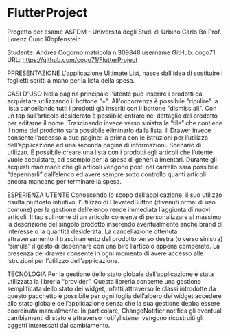 # FlutterProject
Progetto per esame ASPDM - Università degli Studi di Urbino Carlo Bo
Prof. Lorenz Cuno Klopfenstein

Studente: Andrea Cogorno
matricola n.309848
username GitHub: cogo71
URL: https://github.com/cogo71/FlutterProject

PPRESENTAZIONE
L'applicazione Ultimate List, nasce dall'idea di sostituire i foglietti scritti a mano per la lista della spesa.

CASI D'USO
Nella pagina principale l'utente può inserire i prodotti da acquistare utilizzando il bottone "+".
All'occorrenza è possibile "ripulire" la lista cancellando tutti i prodotti già inseriti con il bottone "dismiss all".
Con un tap sull’articolo desiderato è possibile entrare nel dettaglio del prodotto per editarne il nome.
Trascinando invece verso sinistra la “tile” che contiene il nome del prodotto sarà possibile eliminarlo dalla lista.
Il Drawer invece consente l’accesso a due pagine: la prima con le istruzioni per l’utilizzo dell’applicazione ed una seconda pagina di informazioni.
Scenario di utilizzo.
È possibile creare una lista con i prodotti egli articoli che l’utente vuole acquistare, ad esempio per la spesa di generi alimentari. Durante gli acquisti man mano che gli articoli vengono posti nel carrello sarà possibile “depennarli” dall’elenco ed avere sempre sotto controllo quanti articoli ancora mancano per terminare la spesa.

ESPERIENZA UTENTE
Conoscendo lo scopo dell’applicazione, il suo utilizzo risulta piuttosto intuitivo: l’utilizzo di ElevatedButton (divenuti ormai di uso comune) per la gestione dell’elenco rende immediata l’aggiunta di nuovi articoli. Il tap sul nome di un articolo consente di personalizzare al massimo la descrizione del singolo prodotto inserendo eventualmente anche brand di interesse o la quantità desiderata. La cancellazione ottenuta attraversamento il trascinamento del prodotto verso destra (o verso sinistra) “simula” il gesto di depennare con una biro l’articolo appena comperato. La presenza del drawer consente in ogni momento di avere accesso alle istruzioni per l’utilizzo dell’applicazione.

TECNOLOGIA
Per la gestione dello stato globale dell’applicazione è stata utilizzata la libreria “provider”. Questa libreria consente una gestione semplificata dello stato dei widget, infatti attraverso le classi introdotte da questo pacchetto è possibile per ogni foglia dell’albero dei widget accedere allo stato globale dell’applicazione senza che la sua gestione debba essere coordinata manualmente. In particolare, ChangeNotifier notifica gli eventuali cambiamenti di stato e attraverso notifylistener vengono ricostruiti gli oggetti interessati dal cambiamento.
